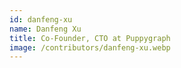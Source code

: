 ```yaml
---
id: danfeng-xu
name: Danfeng Xu
title: Co-Founder, CTO at Puppygraph
image: /contributors/danfeng-xu.webp
---
```

